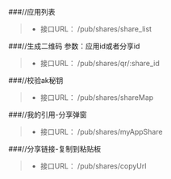 ###//应用列表
>* 接口URL： /pub/shares/share_list

###//生成二维码 参数：应用id或者分享id
>* 接口URL： /pub/shares/qr/:share_id

###//校验ak秘钥
>* 接口URL： /pub/shares/shareMap

###//我的引用-分享弹窗
>* 接口URL： /pub/shares/myAppShare

###//分享链接-复制到粘贴板
>* 接口URL： /pub/shares/copyUrl

